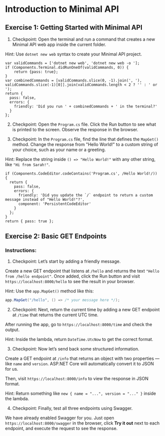 # Introduction to Minimal API

## Exercise 1: Getting Started with Minimal API

1. Checkpoint: Open the terminal and run a command that creates a new Minimal API web app inside the current folder.

Hint: Use `dotnet new web` syntax to create your Minimal API project.

```
var validCommands = ['dotnet new web', 'dotnet new web -o '];
if (Components.Terminal.didRunOneOf(validCommands, 0)) {
    return {pass: true};
}
var combinedCommands = [validCommands.slice(0, -1).join(', '), validCommands.slice(-1)[0]].join(validCommands.length < 2 ? '' : ' or ');
return {
  pass: false,
  errors: {
    friendly: 'Did you run ' + combinedCommands + ' in the terminal?'
  }
};
```
   
2. Checkpoint: Open the `Program.cs` file. Click the Run button to see what is printed to the screen. Observe the response in the browser.




3. Checkpoint: In the `Program.cs` file, find the line that defines the `MapGet()` method. Change the response from "Hello World!" to a custom string of your choice, such as your name or a greeting.

Hint: Replace the string inside `() => "Hello World!"` with any other string, like `"Hi from Sarah!"`. 

```
if (Components.CodeEditor.codeContains('Program.cs', /Hello World!/)) {
  return {
    pass: false,
    errors: {
      friendly: 'Did you update the `/` endpoint to return a custom message instead of "Hello World!"?',
      component: 'PersistentCodeEditor'
    }
  };
}
return { pass: true };
```
## Exercise 2: Basic GET Endpoints 
### Instructions:

1. Checkpoint: Let’s start by adding a friendly message.

Create a new GET endpoint that listens at `/hello` and returns the text `"Hello from /hello endpoint"`. Once added, click the Run button and visit `https://localhost:8000/hello` to see the result in your browser.

Hint: Use the `app.MapGet()` method like this:
```cs
app.MapGet("/hello", () => /* your message here */);
```


2. Checkpoint: Next, return the current time by adding a new GET endpoint at `/time` that returns the current UTC time.

After running the app, go to `https://localhost:8000/time` and check the output.

Hint: Inside the lambda, return `DateTime.UtcNow` to get the correct format.


3. Checkpoint: Now let’s send back some structured information.

Create a GET endpoint at `/info` that returns an object with two properties — like `name` and `version`. ASP.NET Core will automatically convert it to JSON for us.

Then, visit `https://localhost:8000/info` to view the response in JSON format.

Hint: Return something like `new { name = "...", version = "..." }` inside the lambda.

4. Checkpoint: Finally, test all three endpoints using Swagger.

We have already enabled Swagger for you. Just open `https://localhost:8000/swagger` in the browser, click **Try it out** next to each endpoint, and execute the request to see the response.
  

